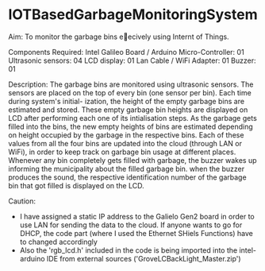# IOTBasedGarbageMonitoringSystem

Aim:
To monitor the garbage bins eecively using Internt of Things.

Components Required:
 Intel Galileo Board / Arduino Micro-Controller: 01
 Ultrasonic sensors: 04
 LCD display: 01
 Lan Cable / WiFi Adapter: 01
 Buzzer: 01

Description:
The garbage bins are monitored using ultrasonic sensors. The sensors are placed
on the top of every bin (one sensor per bin). Each time during system's initial-
ization, the height of the empty garbage bins are estimated and stored. These
empty garbage bin heights are displayed on LCD after performing each one of
its intialisation steps. As the garbage gets filled into the bins, the new empty
heights of bins are estimated depending on height occupied by the garbage in
the respective bins. Each of these values from all the four bins are updated
into the cloud (through LAN or WiFi), in order to keep track on garbage bin
usage at different places. Whenever any bin completely gets filled with garbage,
the buzzer wakes up informing the municipality about the filled garbage bin.
when the buzzer produces the sound, the respective identification number of the
garbage bin that got filled is displayed on the LCD.


Caution:
 - I have assigned a static IP address to the Galielo Gen2 board in order to use LAN for sending the data to the cloud. If anyone wants to go for DHCP, the code part (where I used the Ethernet SHiels Functions) have to changed accordingly
 - Also the 'rgb_lcd.h' included in the code is being imported into the intel-arduino IDE from external sources ('GroveLCBackLight_Master.zip')

